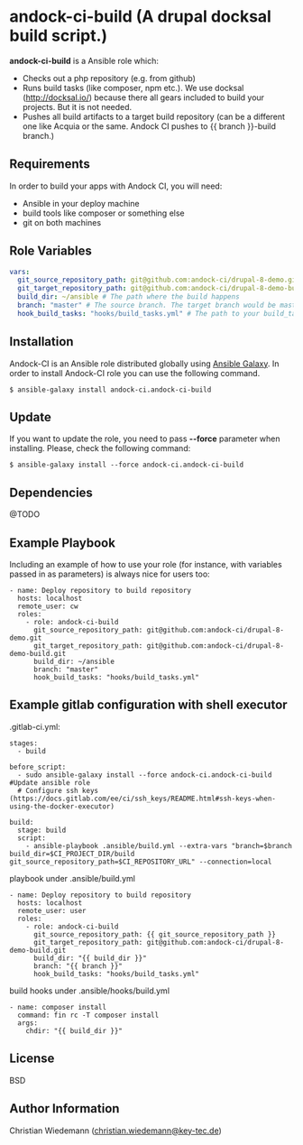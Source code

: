 andock-ci-build (A drupal docksal build script.)
=========

**andock-ci-build** is a Ansible role which:
* Checks out a php repository (e.g. from github)
* Runs build tasks (like composer, npm etc.). We use docksal (http://docksal.io/) because there all gears included to build your projects. But it is not needed. 
* Pushes all build artifacts to a target build repository (can be a different one like Acquia or the same. Andock CI pushes to {{ branch }}-build branch.)  
  

Requirements
------------

In order to build your apps with Andock CI, you will need:

* Ansible in your deploy machine
* build tools like composer or something else
* git on both machines


Role Variables
--------------

```yaml
vars:
  git_source_repository_path: git@github.com:andock-ci/drupal-8-demo.git # The source repository 
  git_target_repository_path: git@github.com:andock-ci/drupal-8-demo-build.git # The target repository. Can be the same repository as the source repository 
  build_dir: ~/ansible # The path where the build happens
  branch: "master" # The source branch. The target branch would be master-build
  hook_build_tasks: "hooks/build_tasks.yml" # The path to your build_tasks hook file
```

Installation
------------

Andock-CI is an Ansible role distributed globally using [Ansible Galaxy](https://galaxy.ansible.com/). In order to install Andock-CI role you can use the following command.

```
$ ansible-galaxy install andock-ci.andock-ci-build
```

Update
------

If you want to update the role, you need to pass **--force** parameter when installing. Please, check the following command:

```
$ ansible-galaxy install --force andock-ci.andock-ci-build
```

Dependencies
------------

@TODO

Example Playbook
----------------

Including an example of how to use your role (for instance, with variables passed in as parameters) is always nice for users too:

    - name: Deploy repository to build repository
      hosts: localhost
      remote_user: cw
      roles:
        - role: andock-ci-build
          git_source_repository_path: git@github.com:andock-ci/drupal-8-demo.git
          git_target_repository_path: git@github.com:andock-ci/drupal-8-demo-build.git
          build_dir: ~/ansible
          branch: "master"
          hook_build_tasks: "hooks/build_tasks.yml"

Example gitlab configuration with shell executor 
----------------
.gitlab-ci.yml:

    stages:
      - build
    
    before_script:
      - sudo ansible-galaxy install --force andock-ci.andock-ci-build #Update ansible role
      # Configure ssh keys (https://docs.gitlab.com/ee/ci/ssh_keys/README.html#ssh-keys-when-using-the-docker-executor)
    
    build:
      stage: build
      script:
        - ansible-playbook .ansible/build.yml --extra-vars "branch=$branch build_dir=$CI_PROJECT_DIR/build git_source_repository_path=$CI_REPOSITORY_URL" --connection=local

playbook under .ansible/build.yml

    - name: Deploy repository to build repository
      hosts: localhost
      remote_user: user
      roles:
        - role: andock-ci-build
          git_source_repository_path: {{ git_source_repository_path }}
          git_target_repository_path: git@github.com:andock-ci/drupal-8-demo-build.git
          build_dir: "{{ build_dir }}"
          branch: "{{ branch }}"
          hook_build_tasks: "hooks/build_tasks.yml"

build hooks under .ansible/hooks/build.yml

    - name: composer install
      command: fin rc -T composer install
      args:
        chdir: "{{ build_dir }}"


License
-------

BSD

Author Information
------------------

Christian Wiedemann (christian.wiedemann@key-tec.de)
